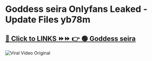 
 # Goddess seira Onlyfans Leaked - Update Files yb78m

## <h2><a href="https://clipsfans.com/Goddess_seira&ref=git">🔗 Click to LINKS ⏩⏩ 👉 🟢 Goddess seira </a></h2>

<a href="https://clipsfans.com/Goddess_seira&ref=git" rel="nofollow" data-target="animated-image.originalLink"><img src="https://i.ibb.co.com/xMMVF88/686577567.gif" alt="Viral Video Original" style="max-width: 100%; display: inline-block;" data-target="animated-image.originalImage"></a>

